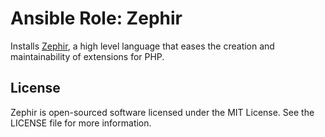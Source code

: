 # Ansible Role: Zephir

Installs [Zephir](https://github.com/phalcon/zephir), a high level language
that eases the creation and maintainability of extensions for PHP.

## License

Zephir is open-sourced software licensed under the MIT License. See the LICENSE file for more information.
